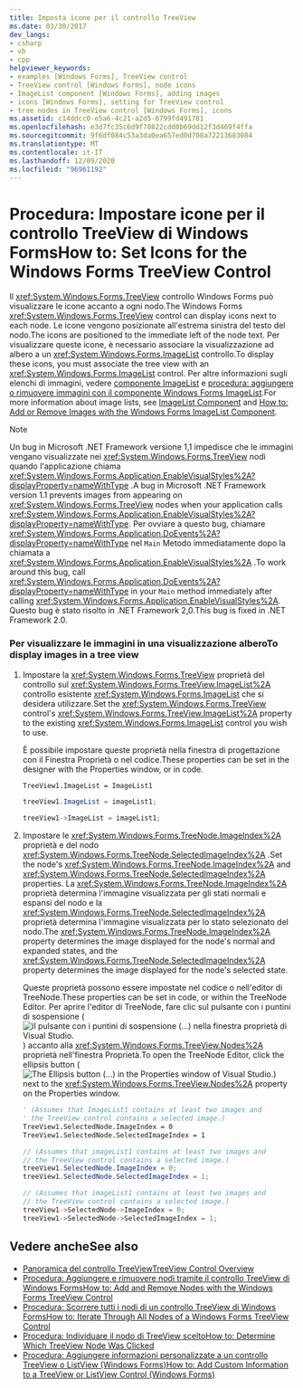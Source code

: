```yaml
---
title: Imposta icone per il controllo TreeView
ms.date: 03/30/2017
dev_langs:
- csharp
- vb
- cpp
helpviewer_keywords:
- examples [Windows Forms], TreeView control
- TreeView control [Windows Forms], node icons
- ImageList component [Windows Forms], adding images
- icons [Windows Forms], setting for TreeView control
- tree nodes in TreeView control [Windows Forms], icons
ms.assetid: c14ddcc0-e5a6-4c21-a2d5-6799fd491781
ms.openlocfilehash: e3d7fc35c6d9f70822cdd0b69dd12f3d469f4ffa
ms.sourcegitcommit: 9f6df084c53a3da0ea657ed0d708a72213683084
ms.translationtype: MT
ms.contentlocale: it-IT
ms.lasthandoff: 12/09/2020
ms.locfileid: "96961192"
---
```

# <a name="how-to-set-icons-for-the-windows-forms-treeview-control"></a><span data-ttu-id="d2dea-102">Procedura: Impostare icone per il controllo TreeView di Windows Forms</span><span class="sxs-lookup"><span data-stu-id="d2dea-102">How to: Set Icons for the Windows Forms TreeView Control</span></span>
<span data-ttu-id="d2dea-103">Il <xref:System.Windows.Forms.TreeView> controllo Windows Forms può visualizzare le icone accanto a ogni nodo.</span><span class="sxs-lookup"><span data-stu-id="d2dea-103">The Windows Forms <xref:System.Windows.Forms.TreeView> control can display icons next to each node.</span></span> <span data-ttu-id="d2dea-104">Le icone vengono posizionate all'estrema sinistra del testo del nodo.</span><span class="sxs-lookup"><span data-stu-id="d2dea-104">The icons are positioned to the immediate left of the node text.</span></span> <span data-ttu-id="d2dea-105">Per visualizzare queste icone, è necessario associare la visualizzazione ad albero a un <xref:System.Windows.Forms.ImageList> controllo.</span><span class="sxs-lookup"><span data-stu-id="d2dea-105">To display these icons, you must associate the tree view with an <xref:System.Windows.Forms.ImageList> control.</span></span> <span data-ttu-id="d2dea-106">Per altre informazioni sugli elenchi di immagini, vedere [componente ImageList](imagelist-component-windows-forms.md) e [procedura: aggiungere o rimuovere immagini con il componente Windows Forms ImageList](how-to-add-or-remove-images-with-the-windows-forms-imagelist-component.md).</span><span class="sxs-lookup"><span data-stu-id="d2dea-106">For more information about image lists, see [ImageList Component](imagelist-component-windows-forms.md) and [How to: Add or Remove Images with the Windows Forms ImageList Component](how-to-add-or-remove-images-with-the-windows-forms-imagelist-component.md).</span></span>  
  
> [!NOTE]
> <span data-ttu-id="d2dea-107">Un bug in Microsoft .NET Framework versione 1,1 impedisce che le immagini vengano visualizzate nei <xref:System.Windows.Forms.TreeView> nodi quando l'applicazione chiama <xref:System.Windows.Forms.Application.EnableVisualStyles%2A?displayProperty=nameWithType> .</span><span class="sxs-lookup"><span data-stu-id="d2dea-107">A bug in Microsoft .NET Framework version 1.1 prevents images from appearing on <xref:System.Windows.Forms.TreeView> nodes when your application calls <xref:System.Windows.Forms.Application.EnableVisualStyles%2A?displayProperty=nameWithType>.</span></span> <span data-ttu-id="d2dea-108">Per ovviare a questo bug, chiamare <xref:System.Windows.Forms.Application.DoEvents%2A?displayProperty=nameWithType> nel `Main` Metodo immediatamente dopo la chiamata a <xref:System.Windows.Forms.Application.EnableVisualStyles%2A> .</span><span class="sxs-lookup"><span data-stu-id="d2dea-108">To work around this bug, call <xref:System.Windows.Forms.Application.DoEvents%2A?displayProperty=nameWithType> in your `Main` method immediately after calling <xref:System.Windows.Forms.Application.EnableVisualStyles%2A>.</span></span> <span data-ttu-id="d2dea-109">Questo bug è stato risolto in .NET Framework 2,0.</span><span class="sxs-lookup"><span data-stu-id="d2dea-109">This bug is fixed in .NET Framework 2.0.</span></span>  
  
### <a name="to-display-images-in-a-tree-view"></a><span data-ttu-id="d2dea-110">Per visualizzare le immagini in una visualizzazione albero</span><span class="sxs-lookup"><span data-stu-id="d2dea-110">To display images in a tree view</span></span>  
  
1. <span data-ttu-id="d2dea-111">Impostare la <xref:System.Windows.Forms.TreeView> proprietà del controllo sul <xref:System.Windows.Forms.TreeView.ImageList%2A> controllo esistente <xref:System.Windows.Forms.ImageList> che si desidera utilizzare.</span><span class="sxs-lookup"><span data-stu-id="d2dea-111">Set the <xref:System.Windows.Forms.TreeView> control's <xref:System.Windows.Forms.TreeView.ImageList%2A> property to the existing <xref:System.Windows.Forms.ImageList> control you wish to use.</span></span>  
  
     <span data-ttu-id="d2dea-112">È possibile impostare queste proprietà nella finestra di progettazione con il Finestra Proprietà o nel codice.</span><span class="sxs-lookup"><span data-stu-id="d2dea-112">These properties can be set in the designer with the Properties window, or in code.</span></span>  
  
    ```vb  
    TreeView1.ImageList = ImageList1  
    ```  
  
    ```csharp  
    treeView1.ImageList = imageList1;  
    ```  
  
    ```cpp  
    treeView1->ImageList = imageList1;  
    ```  
  
2. <span data-ttu-id="d2dea-113">Impostare le <xref:System.Windows.Forms.TreeNode.ImageIndex%2A> proprietà e del nodo <xref:System.Windows.Forms.TreeNode.SelectedImageIndex%2A> .</span><span class="sxs-lookup"><span data-stu-id="d2dea-113">Set the node's <xref:System.Windows.Forms.TreeNode.ImageIndex%2A> and <xref:System.Windows.Forms.TreeNode.SelectedImageIndex%2A> properties.</span></span> <span data-ttu-id="d2dea-114">La <xref:System.Windows.Forms.TreeNode.ImageIndex%2A> proprietà determina l'immagine visualizzata per gli stati normali e espansi del nodo e la <xref:System.Windows.Forms.TreeNode.SelectedImageIndex%2A> proprietà determina l'immagine visualizzata per lo stato selezionato del nodo.</span><span class="sxs-lookup"><span data-stu-id="d2dea-114">The <xref:System.Windows.Forms.TreeNode.ImageIndex%2A> property determines the image displayed for the node's normal and expanded states, and the <xref:System.Windows.Forms.TreeNode.SelectedImageIndex%2A> property determines the image displayed for the node's selected state.</span></span>  
  
     <span data-ttu-id="d2dea-115">Queste proprietà possono essere impostate nel codice o nell'editor di TreeNode.</span><span class="sxs-lookup"><span data-stu-id="d2dea-115">These properties can be set in code, or within the TreeNode Editor.</span></span> <span data-ttu-id="d2dea-116">Per aprire l'editor di TreeNode, fare clic sul pulsante con i puntini di sospensione ( ![ il pulsante con i puntini di sospensione (...) nella finestra proprietà di Visual Studio. ](./media/visual-studio-ellipsis-button.png) ) accanto alla <xref:System.Windows.Forms.TreeView.Nodes%2A> proprietà nell'finestra Proprietà.</span><span class="sxs-lookup"><span data-stu-id="d2dea-116">To open the TreeNode Editor, click the ellipsis button ( ![The Ellipsis button (...) in the Properties window of Visual Studio.](./media/visual-studio-ellipsis-button.png)) next to the <xref:System.Windows.Forms.TreeView.Nodes%2A> property on the Properties window.</span></span>  
  
    ```vb  
    ' (Assumes that ImageList1 contains at least two images and  
    ' the TreeView control contains a selected image.)  
    TreeView1.SelectedNode.ImageIndex = 0  
    TreeView1.SelectedNode.SelectedImageIndex = 1  
    ```  
  
    ```csharp  
    // (Assumes that imageList1 contains at least two images and  
    // the TreeView control contains a selected image.)  
    treeView1.SelectedNode.ImageIndex = 0;  
    treeView1.SelectedNode.SelectedImageIndex = 1;  
    ```  
  
    ```cpp  
    // (Assumes that imageList1 contains at least two images and  
    // the TreeView control contains a selected image.)  
    treeView1->SelectedNode->ImageIndex = 0;  
    treeView1->SelectedNode->SelectedImageIndex = 1;  
    ```  
  
## <a name="see-also"></a><span data-ttu-id="d2dea-117">Vedere anche</span><span class="sxs-lookup"><span data-stu-id="d2dea-117">See also</span></span>

- [<span data-ttu-id="d2dea-118">Panoramica del controllo TreeView</span><span class="sxs-lookup"><span data-stu-id="d2dea-118">TreeView Control Overview</span></span>](treeview-control-overview-windows-forms.md)
- [<span data-ttu-id="d2dea-119">Procedura: Aggiungere e rimuovere nodi tramite il controllo TreeView di Windows Forms</span><span class="sxs-lookup"><span data-stu-id="d2dea-119">How to: Add and Remove Nodes with the Windows Forms TreeView Control</span></span>](how-to-add-and-remove-nodes-with-the-windows-forms-treeview-control.md)
- [<span data-ttu-id="d2dea-120">Procedura: Scorrere tutti i nodi di un controllo TreeView di Windows Forms</span><span class="sxs-lookup"><span data-stu-id="d2dea-120">How to: Iterate Through All Nodes of a Windows Forms TreeView Control</span></span>](how-to-iterate-through-all-nodes-of-a-windows-forms-treeview-control.md)
- [<span data-ttu-id="d2dea-121">Procedura: Individuare il nodo di TreeView scelto</span><span class="sxs-lookup"><span data-stu-id="d2dea-121">How to: Determine Which TreeView Node Was Clicked</span></span>](how-to-determine-which-treeview-node-was-clicked-windows-forms.md)
- [<span data-ttu-id="d2dea-122">Procedura: Aggiungere informazioni personalizzate a un controllo TreeView o ListView (Windows Forms)</span><span class="sxs-lookup"><span data-stu-id="d2dea-122">How to: Add Custom Information to a TreeView or ListView Control (Windows Forms)</span></span>](add-custom-information-to-a-treeview-or-listview-control-wf.md)
